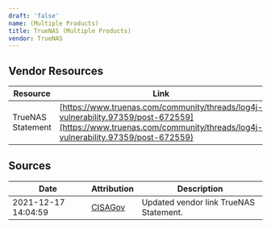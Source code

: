 ```yaml
---
draft: 'false'
name: (Multiple Products)
title: TrueNAS (Multiple Products)
vendor: TrueNAS
---
```


## Vendor Resources
| Resource | Link |
| --- | --- |
| TrueNAS Statement | [https://www.truenas.com/community/threads/log4j-vulnerability.97359/post-672559](https://www.truenas.com/community/threads/log4j-vulnerability.97359/post-672559) |



## Sources
| Date | Attribution | Description |
| --- | --- | --- |
| 2021-12-17 14:04:59 | [CISAGov](https://raw.githubusercontent.com/cisagov/log4j-affected-db/develop/README.md) | Updated vendor link TrueNAS Statement.  |
